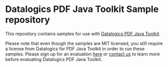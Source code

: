 # Datalogics PDF Java Toolkit Sample repository

This repository contains samples for use with [Datalogics PDF Java Toolkit](http://www.datalogics.com/products/pdf/pdfjavatoolkit/).

Please note that even though the samples are MIT licensed, you still require
a license from Datalogics for PDF Java Toolkit in order to run these samples. Please
sign up for an evaluation [here](http://www.datalogics.com/products/pdf/pdfjavatoolkit/eval/)
or [contact us](http://www.datalogics.com/company/contact-us/) to learn more before
evaluating Datalogics PDF Java Toolkit.
